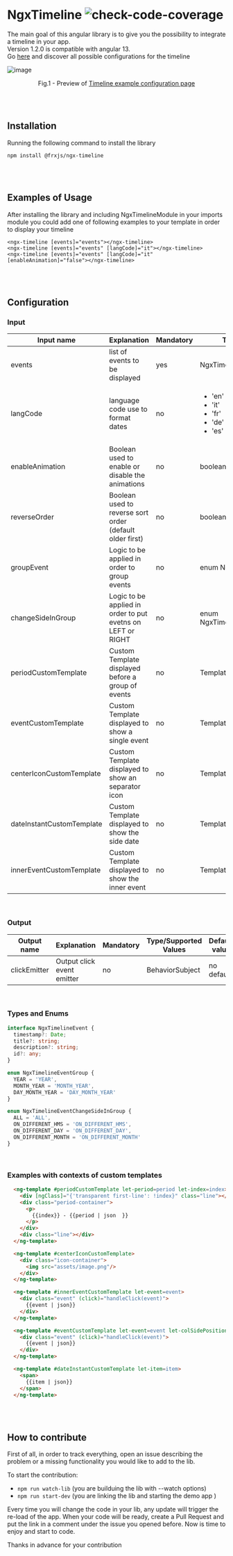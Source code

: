 # NgxTimeline ![check-code-coverage](https://img.shields.io/badge/coverage-100%25-brightgreen)

The main goal of this angular library is to give you the possibility to integrate a timeline in your app.
<br/>
Version 1.2.0 is compatible with angular 13.
<br/>
Go [here](https://emanuelefricano93.github.io/frxjs-Ngx-Timeline/) and discover all possible configurations for the timeline 

![image](https://user-images.githubusercontent.com/26500344/130092921-8338496a-31df-46fa-b75f-40989eb53d33.png)
<p align = "center">
Fig.1 - Preview of <a href="https://emanuelefricano93.github.io/frxjs-Ngx-Timeline/">Timeline example configuration page</a>
</p>
<br/><br/>


## Installation
Running the following command to install the library
```
npm install @frxjs/ngx-timeline
```
<br/><br/>



## Examples of Usage

After installing the library and including NgxTimelineModule in your imports module you could add one of following examples to your template in order to display your timeline

```
<ngx-timeline [events]="events"></ngx-timeline>
<ngx-timeline [events]="events" [langCode]="it"></ngx-timeline>
<ngx-timeline [events]="events" [langCode]="it" [enableAnimation]="false"></ngx-timeline>
```
<br/><br/>

## Configuration

### Input
Input name                    | Explanation                                                 | Mandatory | Type/Supported Values                     | Default value
---                           | ---                                                         | ---       | ---                                       | ---           
events                        | list of events to be displayed                              | yes       | NgxTimelineEvent                          | no default    
langCode                      | language code use to format dates                           | no        | <ul><li>'en'</li><li>'it'</li><li>'fr'</li><li>'de'</li><li>'es'</li></ul>             | 'en'          
enableAnimation               | Boolean used to enable or disable the animations            | no        | boolean                                   | true   
reverseOrder                  | Boolean used to reverse sort order (default older first)    | no        | boolean                                   | false   
groupEvent                    | Logic to be applied in order to group events                | no        | enum NgxTimelineEventGroup                | NgxTimelineEventGroup.MONTH_YEAR
changeSideInGroup             | Logic to be applied in order to put evetns on LEFT or RIGHT | no        | enum NgxTimelineEventChangeSideInGroup    | NgxTimelineEventChangeSideInGroup.ON_DIFFERENT_DAY    
periodCustomTemplate          | Custom Template displayed before a group of events          | no        | TemplateRef<any>                          | no default 
eventCustomTemplate           | Custom Template displayed to show a single event            | no        | TemplateRef<any>                          | no default 
centerIconCustomTemplate      | Custom Template displayed to show an separator icon         | no        | TemplateRef<any>                          | no default 
dateInstantCustomTemplate     | Custom Template displayed to show the side date             | no        | TemplateRef<any>                          | no default 
innerEventCustomTemplate      | Custom Template displayed to show the inner event           | no        | TemplateRef<any>                          | no default 
<br/>

### Output
Output name                   | Explanation                                                 | Mandatory | Type/Supported Values                     | Default value
---                           | ---                                                         | ---       | ---                                       | ---           
clickEmitter                  |  Output click event emitter                                 | no        | BehaviorSubject<NgxTimelineItem>          | no default 
<br/>

### Types and Enums
```typescript
interface NgxTimelineEvent {
  timestamp?: Date;
  title?: string;
  description?: string;
  id?: any;
}
```
```typescript
enum NgxTimelineEventGroup {
  YEAR = 'YEAR',
  MONTH_YEAR = 'MONTH_YEAR',
  DAY_MONTH_YEAR = 'DAY_MONTH_YEAR'
}
```
```typescript
enum NgxTimelineEventChangeSideInGroup {
  ALL = 'ALL',
  ON_DIFFERENT_HMS = 'ON_DIFFERENT_HMS',
  ON_DIFFERENT_DAY = 'ON_DIFFERENT_DAY',
  ON_DIFFERENT_MONTH = 'ON_DIFFERENT_MONTH'
}
```
<br/>
  
### Examples with contexts of custom templates
```html
  <ng-template #periodCustomTemplate let-period=period let-index=index>
    <div [ngClass]="{'transparent first-line': !index}" class="line"></div>
    <div class="period-container">
      <p>
        {{index}} - {{period | json  }}
      </p>
    </div>
    <div class="line"></div>
  </ng-template>
```  
```html
  <ng-template #centerIconCustomTemplate>
    <div class="icon-container">
      <img src="assets/image.png"/>
    </div>
  </ng-template>
```
```html
  <ng-template #innerEventCustomTemplate let-event=event>
    <div class="event" (click)="handleClick(event)">
      {{event | json}}
    </div>
  </ng-template>
```
```html
  <ng-template #eventCustomTemplate let-event=event let-colSidePosition=colSidePosition>
    <div class="event" (click)="handleClick(event)">
      {{event | json}}
    </div>
  </ng-template>
```
```html
  <ng-template #dateInstantCustomTemplate let-item=item>
    <span>
      {{item | json}}
    </span>
  </ng-template>
```    
<br/><br/>
  
## How to contribute
First of all, in order to track everything, open an issue describing the problem or a missing functionality you would like to add to the lib.

To start the contribution:
- `npm run watch-lib` (you are builduing the lib with --watch options)
- `npm run start-dev` (you are linking the lib and starting the demo app )

Every time you will change the code in your lib, any update will trigger the re-load of the app.
When your code will be ready, create a Pull Request and put the link in a comment under the issue you opened before.
Now is time to enjoy and start to code.

Thanks in advance for your contribution
